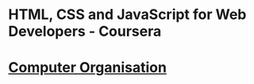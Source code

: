 # <h1>HTML, CSS and JavaScript for Web Developers - Coursera<h1>
# [Computer Organisation](gh-pages)
